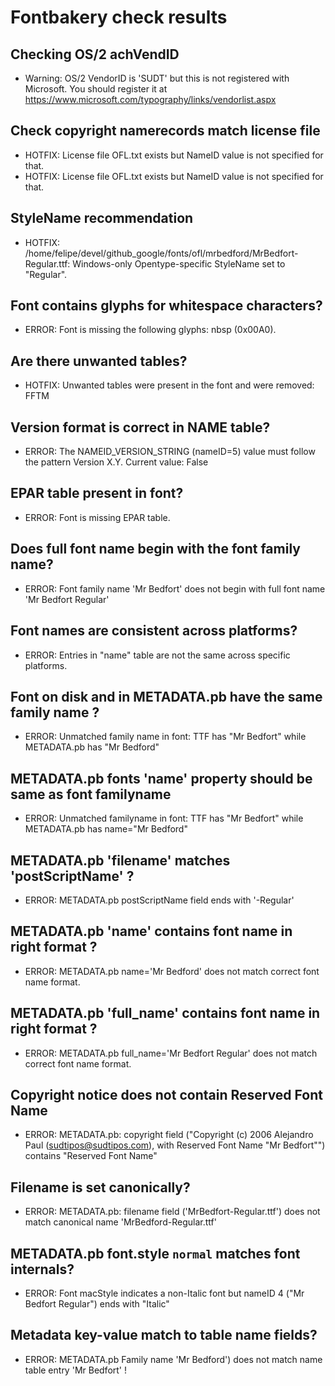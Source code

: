 # Fontbakery check results
## Checking OS/2 achVendID
* Warning: OS/2 VendorID is 'SUDT' but this is not registered with Microsoft. You should register it at https://www.microsoft.com/typography/links/vendorlist.aspx

## Check copyright namerecords match license file
* HOTFIX: License file OFL.txt exists but NameID value is not specified for that.
* HOTFIX: License file OFL.txt exists but NameID value is not specified for that.

## StyleName recommendation
* HOTFIX: /home/felipe/devel/github_google/fonts/ofl/mrbedford/MrBedfort-Regular.ttf: Windows-only Opentype-specific StyleName set to "Regular".

## Font contains glyphs for whitespace characters?
* ERROR: Font is missing the following glyphs: nbsp (0x00A0).

## Are there unwanted tables?
* HOTFIX: Unwanted tables were present in the font and were removed: FFTM

## Version format is correct in NAME table?
* ERROR: The NAMEID_VERSION_STRING (nameID=5) value must follow the pattern Version X.Y. Current value: False

## EPAR table present in font?
* ERROR: Font is missing EPAR table.

## Does full font name begin with the font family name?
* ERROR: Font family name 'Mr Bedfort' does not begin with full font name 'Mr Bedfort Regular'

## Font names are consistent across platforms?
* ERROR: Entries in "name" table are not the same across specific platforms.

## Font on disk and in METADATA.pb have the same family name ?
* ERROR: Unmatched family name in font: TTF has "Mr Bedfort" while METADATA.pb has "Mr Bedford"

## METADATA.pb fonts 'name' property should be same as font familyname
* ERROR: Unmatched familyname in font: TTF has "Mr Bedfort" while METADATA.pb has name="Mr Bedford"

## METADATA.pb 'filename' matches 'postScriptName' ?
* ERROR: METADATA.pb postScriptName field ends with '-Regular'

## METADATA.pb 'name' contains font name in right format ?
* ERROR: METADATA.pb name='Mr Bedford' does not match correct font name format.

## METADATA.pb 'full_name' contains font name in right format ?
* ERROR: METADATA.pb full_name='Mr Bedfort Regular' does not match correct font name format.

## Copyright notice does not contain Reserved Font Name
* ERROR: METADATA.pb: copyright field ("Copyright (c) 2006 Alejandro Paul (sudtipos@sudtipos.com), with Reserved Font Name "Mr Bedfort"") contains "Reserved Font Name"

## Filename is set canonically?
* ERROR: METADATA.pb: filename field ('MrBedfort-Regular.ttf') does not match canonical name 'MrBedford-Regular.ttf'

## METADATA.pb font.style `normal` matches font internals?
* ERROR: Font macStyle indicates a non-Italic font but nameID 4 ("Mr Bedfort Regular") ends with "Italic"

## Metadata key-value match to table name fields?
* ERROR: METADATA.pb Family name 'Mr Bedford') does not match name table entry 'Mr Bedfort' !


